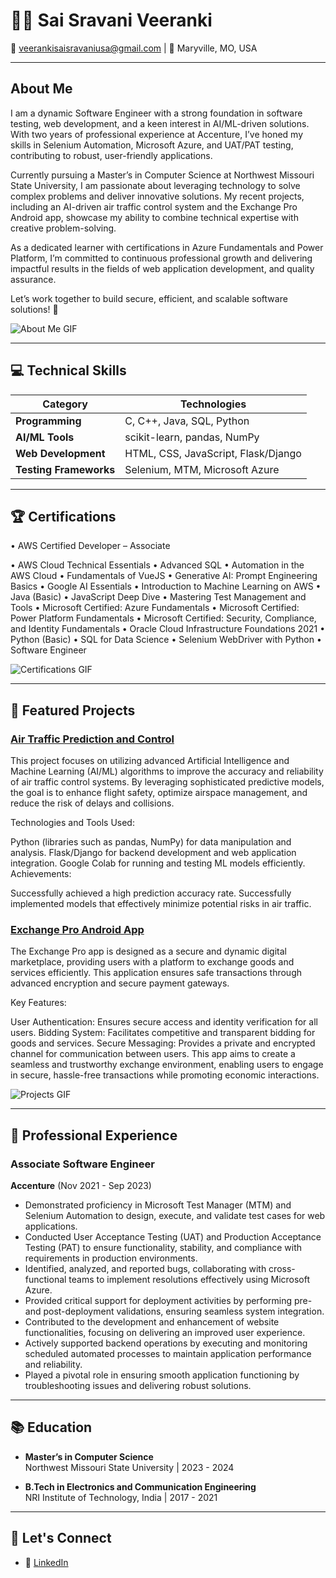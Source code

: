 # 👩‍💻 Sai Sravani Veeranki  

📧 veerankisaisravaniusa@gmail.com  | 📍 Maryville, MO, USA  

---

## About Me  
I am a dynamic Software Engineer with a strong foundation in software testing, web development, and a keen interest in AI/ML-driven solutions. With two years of professional experience at Accenture, I’ve honed my skills in Selenium Automation, Microsoft Azure, and UAT/PAT testing, contributing to robust, user-friendly applications.

Currently pursuing a Master’s in Computer Science at Northwest Missouri State University, I am passionate about leveraging technology to solve complex problems and deliver innovative solutions. My recent projects, including an AI-driven air traffic control system and the Exchange Pro Android app, showcase my ability to combine technical expertise with creative problem-solving.

As a dedicated learner with certifications in Azure Fundamentals and Power Platform, I’m committed to continuous professional growth and delivering impactful results in the fields of web application development, and quality assurance.

Let’s work together to build secure, efficient, and scalable software solutions! 🚀

![About Me GIF](https://media.giphy.com/media/3o7abKhOpu0NwenH3O/giphy.gif)  

---

## 💻 Technical Skills  

| **Category**          | **Technologies**                     |
|------------------------|--------------------------------------|
| **Programming**        | C, C++, Java, SQL, Python           |
| **AI/ML Tools**        | scikit-learn, pandas, NumPy         |
| **Web Development**    | HTML, CSS, JavaScript, Flask/Django |
| **Testing Frameworks** | Selenium, MTM, Microsoft Azure      |

---

## 🏆 Certifications  

•	AWS Certified Developer – Associate

•	AWS Cloud Technical Essentials
•	Advanced SQL 
•	Automation in the AWS Cloud
•	Fundamentals of VueJS
•	Generative AI: Prompt Engineering Basics
•	Google AI Essentials
•	Introduction to Machine Learning on AWS
•	Java (Basic) 
•	JavaScript Deep Dive 
•	Mastering Test Management and Tools
•	Microsoft Certified: Azure Fundamentals
•	Microsoft Certified: Power Platform Fundamentals
•	Microsoft Certified: Security, Compliance, and Identity Fundamentals
•	Oracle Cloud Infrastructure Foundations 2021
•	Python (Basic) 
•	SQL for Data Science 
•	Selenium WebDriver with Python 
•	Software Engineer 
 

![Certifications GIF](https://media.giphy.com/media/26AHONQ79FdWZhAI0/giphy.gif)  

---

## 🚀 Featured Projects  

### **[Air Traffic Prediction and Control](#)**  
This project focuses on utilizing advanced Artificial Intelligence and Machine Learning (AI/ML) algorithms to improve the accuracy and reliability of air traffic control systems. By leveraging sophisticated predictive models, the goal is to enhance flight safety, optimize airspace management, and reduce the risk of delays and collisions.

Technologies and Tools Used:

Python (libraries such as pandas, NumPy) for data manipulation and analysis.
Flask/Django for backend development and web application integration.
Google Colab for running and testing ML models efficiently.
Achievements:

Successfully achieved a high prediction accuracy rate.
Successfully implemented models that effectively minimize potential risks in air traffic.
 

### **[Exchange Pro Android App](#)**  
The Exchange Pro app is designed as a secure and dynamic digital marketplace, providing users with a platform to exchange goods and services efficiently. This application ensures safe transactions through advanced encryption and secure payment gateways.

Key Features:

User Authentication: Ensures secure access and identity verification for all users.
Bidding System: Facilitates competitive and transparent bidding for goods and services.
Secure Messaging: Provides a private and encrypted channel for communication between users.
This app aims to create a seamless and trustworthy exchange environment, enabling users to engage in secure, hassle-free transactions while promoting economic interactions.

![Projects GIF](https://media.giphy.com/media/L1R1tvI9svkIWwpVYr/giphy.gif)  

---

## 🏢 Professional Experience  

### Associate Software Engineer  
**Accenture** (Nov 2021 - Sep 2023)

- Demonstrated proficiency in Microsoft Test Manager (MTM) and Selenium Automation to design, execute, and validate test cases for web applications.
- Conducted User Acceptance Testing (UAT) and Production Acceptance Testing (PAT) to ensure functionality, stability, and compliance with requirements in production environments.
- Identified, analyzed, and reported bugs, collaborating with cross-functional teams to implement resolutions effectively using Microsoft Azure.
- Provided critical support for deployment activities by performing pre- and post-deployment validations, ensuring seamless system integration.
- Contributed to the development and enhancement of website functionalities, focusing on delivering an improved user experience.
- Actively supported backend operations by executing and monitoring scheduled automated processes to maintain application performance and reliability.
- Played a pivotal role in ensuring smooth application functioning by troubleshooting issues and delivering robust solutions.
---

## 📚 Education  

- **Master’s in Computer Science**  
  Northwest Missouri State University | 2023 - 2024 

- **B.Tech in Electronics and Communication Engineering**  
  NRI Institute of Technology, India | 2017 - 2021  

---

## 🔗 Let's Connect  

- 💼 [LinkedIn](https://www.linkedin.com/in/sai-sravani-veeranki-38092022b/)  
 
